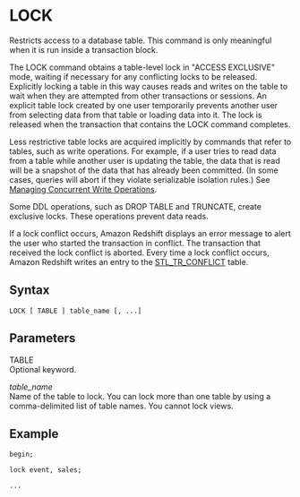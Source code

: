 # LOCK<a name="r_LOCK"></a>

Restricts access to a database table\. This command is only meaningful when it is run inside a transaction block\.

The LOCK command obtains a table\-level lock in "ACCESS EXCLUSIVE" mode, waiting if necessary for any conflicting locks to be released\. Explicitly locking a table in this way causes reads and writes on the table to wait when they are attempted from other transactions or sessions\. An explicit table lock created by one user temporarily prevents another user from selecting data from that table or loading data into it\. The lock is released when the transaction that contains the LOCK command completes\.

Less restrictive table locks are acquired implicitly by commands that refer to tables, such as write operations\. For example, if a user tries to read data from a table while another user is updating the table, the data that is read will be a snapshot of the data that has already been committed\. \(In some cases, queries will abort if they violate serializable isolation rules\.\) See [Managing Concurrent Write Operations](c_Concurrent_writes.md)\.

Some DDL operations, such as DROP TABLE and TRUNCATE, create exclusive locks\. These operations prevent data reads\.

If a lock conflict occurs, Amazon Redshift displays an error message to alert the user who started the transaction in conflict\. The transaction that received the lock conflict is aborted\. Every time a lock conflict occurs, Amazon Redshift writes an entry to the [STL\_TR\_CONFLICT](r_STL_TR_CONFLICT.md) table\.

## Syntax<a name="section_r_LOCK-synopsis"></a>

```
LOCK [ TABLE ] table_name [, ...]
```

## Parameters<a name="parameters"></a>

TABLE   
Optional keyword\.

 *table\_name*   
Name of the table to lock\. You can lock more than one table by using a comma\-delimited list of table names\. You cannot lock views\. 

## Example<a name="example2"></a>

```
begin;

lock event, sales;

...
```